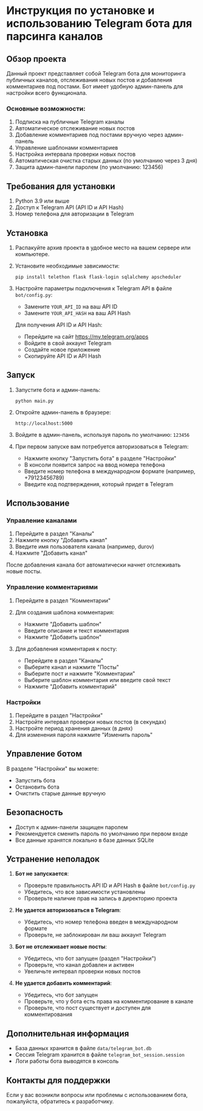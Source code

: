 # Инструкция по установке и использованию Telegram бота для парсинга каналов

## Обзор проекта

Данный проект представляет собой Telegram бота для мониторинга публичных каналов, отслеживания новых постов и добавления комментариев под постами. Бот имеет удобную админ-панель для настройки всего функционала.

### Основные возможности:

1. Подписка на публичные Telegram каналы
2. Автоматическое отслеживание новых постов
3. Добавление комментариев под постами вручную через админ-панель
4. Управление шаблонами комментариев
5. Настройка интервала проверки новых постов
6. Автоматическая очистка старых данных (по умолчанию через 3 дня)
7. Защита админ-панели паролем (по умолчанию: 123456)

## Требования для установки

1. Python 3.9 или выше
2. Доступ к Telegram API (API ID и API Hash)
3. Номер телефона для авторизации в Telegram

## Установка

1. Распакуйте архив проекта в удобное место на вашем сервере или компьютере.

2. Установите необходимые зависимости:
   ```
   pip install telethon flask flask-login sqlalchemy apscheduler
   ```

3. Настройте параметры подключения к Telegram API в файле `bot/config.py`:
   - Замените `YOUR_API_ID` на ваш API ID
   - Замените `YOUR_API_HASH` на ваш API Hash
   
   Для получения API ID и API Hash:
   - Перейдите на сайт https://my.telegram.org/apps
   - Войдите в свой аккаунт Telegram
   - Создайте новое приложение
   - Скопируйте API ID и API Hash

## Запуск

1. Запустите бота и админ-панель:
   ```
   python main.py
   ```

2. Откройте админ-панель в браузере:
   ```
   http://localhost:5000
   ```

3. Войдите в админ-панель, используя пароль по умолчанию: `123456`

4. При первом запуске вам потребуется авторизоваться в Telegram:
   - Нажмите кнопку "Запустить бота" в разделе "Настройки"
   - В консоли появится запрос на ввод номера телефона
   - Введите номер телефона в международном формате (например, +79123456789)
   - Введите код подтверждения, который придет в Telegram

## Использование

### Управление каналами

1. Перейдите в раздел "Каналы"
2. Нажмите кнопку "Добавить канал"
3. Введите имя пользователя канала (например, durov)
4. Нажмите "Добавить канал"

После добавления канала бот автоматически начнет отслеживать новые посты.

### Управление комментариями

1. Перейдите в раздел "Комментарии"
2. Для создания шаблона комментария:
   - Нажмите "Добавить шаблон"
   - Введите описание и текст комментария
   - Нажмите "Добавить шаблон"

3. Для добавления комментария к посту:
   - Перейдите в раздел "Каналы"
   - Выберите канал и нажмите "Посты"
   - Выберите пост и нажмите "Комментарии"
   - Выберите шаблон комментария или введите свой текст
   - Нажмите "Добавить комментарий"

### Настройки

1. Перейдите в раздел "Настройки"
2. Настройте интервал проверки новых постов (в секундах)
3. Настройте период хранения данных (в днях)
4. Для изменения пароля нажмите "Изменить пароль"

## Управление ботом

В разделе "Настройки" вы можете:
- Запустить бота
- Остановить бота
- Очистить старые данные вручную

## Безопасность

- Доступ к админ-панели защищен паролем
- Рекомендуется сменить пароль по умолчанию при первом входе
- Все данные хранятся локально в базе данных SQLite

## Устранение неполадок

1. **Бот не запускается**:
   - Проверьте правильность API ID и API Hash в файле `bot/config.py`
   - Убедитесь, что все зависимости установлены
   - Проверьте наличие прав на запись в директорию проекта

2. **Не удается авторизоваться в Telegram**:
   - Убедитесь, что номер телефона введен в международном формате
   - Проверьте, не заблокирован ли ваш аккаунт Telegram

3. **Бот не отслеживает новые посты**:
   - Убедитесь, что бот запущен (раздел "Настройки")
   - Проверьте, что канал добавлен и активен
   - Увеличьте интервал проверки новых постов

4. **Не удается добавить комментарий**:
   - Убедитесь, что бот запущен
   - Проверьте, что у бота есть права на комментирование в канале
   - Проверьте, что пост существует и доступен для комментирования

## Дополнительная информация

- База данных хранится в файле `data/telegram_bot.db`
- Сессия Telegram хранится в файле `telegram_bot_session.session`
- Логи работы бота выводятся в консоль

## Контакты для поддержки

Если у вас возникли вопросы или проблемы с использованием бота, пожалуйста, обратитесь к разработчику.
